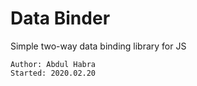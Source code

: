 # Data Binder
Simple two-way data binding library for JS

    Author: Abdul Habra
    Started: 2020.02.20

